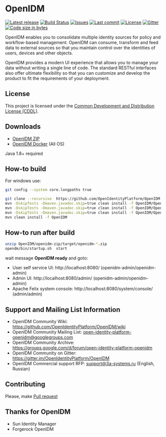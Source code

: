 # OpenIDM
[![Latest release](https://img.shields.io/github/release/OpenIdentityPlatform/OpenIDM.svg)](https://github.com/OpenIdentityPlatform/OpenIDM/releases)
[![Build Status](https://travis-ci.org/OpenIdentityPlatform/OpenIDM.svg)](https://travis-ci.org/OpenIdentityPlatform/OpenIDM)
[![Issues](https://img.shields.io/github/issues/OpenIdentityPlatform/OpenIDM.svg)](https://github.com/OpenIdentityPlatform/OpenIDM/issues)
[![Last commit](https://img.shields.io/github/last-commit/OpenIdentityPlatform/OpenIDM.svg)](https://github.com/OpenIdentityPlatform/OpenIDM/commits/master)
[![License](https://img.shields.io/badge/license-CDDL-blue.svg)](https://github.com/OpenIdentityPlatform/OpenIDM/blob/master/LICENSE.md)
[![Gitter](https://img.shields.io/gitter/room/nwjs/nw.js.svg)](https://gitter.im/OpenIdentityPlatform/OpenIDM)
[![Code size in bytes](https://img.shields.io/github/languages/code-size/OpenIdentityPlatform/OpenIDM.svg)](https://github.com/OpenIdentityPlatform/OpenIDM)

OpenIDM enables you to consolidate multiple identity sources for policy and workflow-based management. OpenIDM can 
consume, transform and feed data to external sources so that you maintain control over the identities of users, 
devices and other objects.

OpenIDM provides a modern UI experience that allows you to manage your data without writing a single line of code. The 
standard RESTful interfaces also offer ultimate flexibility so that you can customize and develop the product to fit the
requirements of your deployment.

## License
This project is licensed under the [Common Development and Distribution License (CDDL)](https://github.com/OpenIdentityPlatform/OpenIDM/blob/master/LICENSE.md). 

## Downloads 
* [OpenIDM ZIP](https://github.com/OpenIdentityPlatform/OpenIDM/releases)
* [OpenIDM Docker](https://hub.docker.com/r/openidentityplatform/openidm/) (All OS) 

Java 1.8+ required

## How-to build
For windows use:
```bash
git config --system core.longpaths true
```

```bash
git clone --recursive  https://github.com/OpenIdentityPlatform/OpenIDM.git
mvn -DskipTests -Dmaven.javadoc.skip=true clean install -f OpenIDM/OpenICF/OpenDJ/forgerock-parent
mvn -DskipTests -Dmaven.javadoc.skip=true clean install -f OpenIDM/OpenICF/OpenDJ
mvn -DskipTests -Dmaven.javadoc.skip=true clean install -f OpenIDM/OpenICF 
mvn clean install -f OpenIDM
```

## How-to run after build
```bash
unzip OpenIDM/openidm-zip/target/openidm-*.zip
opendm/bin/startup.sh  start
```
wait message **OpenIDM ready** and goto:

* User self service UI: http://localhost:8080/ (openidm-admin/openidm-admin)
* Admin UI: http://localhost:8080/admin/ (openidm-admin/openidm-admin)
* Apache Felix system console: http://localhost:8080/system/console/ (admin/admin)

## Support and Mailing List Information
* OpenIDM Community Wiki: https://github.com/OpenIdentityPlatform/OpenIDM/wiki
* OpenIDM Community Mailing List: open-identity-platform-openidm@googlegroups.com
* OpenIDM Community Archive: https://groups.google.com/d/forum/open-identity-platform-openidm
* OpenIDM Community on Gitter: https://gitter.im/OpenIdentityPlatform/OpenIDM
* OpenIDM Commercial support RFP: support@3a-systems.ru (English, Russian)

## Contributing
Please, make [Pull request](https://github.com/OpenIdentityPlatform/OpenIDM/pulls)

## Thanks for OpenIDM
* Sun Identity Manager
* Forgerock OpenIDM
